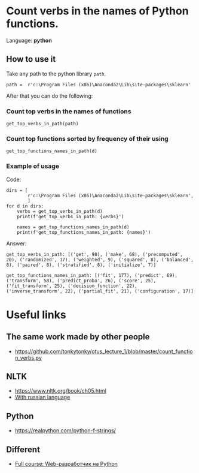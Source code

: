 # Count verbs in the names of Python functions.

Language: **python**

## How to use it

Take any path to the python library `path`. 

	path =  r'c:\Program Files (x86)\Anaconda2\Lib\site-packages\sklearn'

After that you can do the following:

### Count top verbs in the names of functions

	get_top_verbs_in_path(path)

### Count top functions sorted by frequency of their using

	get_top_functions_names_in_path(d)

### Example of usage

Code:

	dirs = [
	        r'c:\Program Files (x86)\Anaconda2\Lib\site-packages\sklearn',
	        ]
	for d in dirs:
	    verbs = get_top_verbs_in_path(d)
	    print(f'get_top_verbs_in_path: {verbs}')
	
	    names = get_top_functions_names_in_path(d)
	    print(f'get_top_functions_names_in_path: {names}')

Answer:

	get_top_verbs_in_path: [('get', 98), ('make', 68), ('precomputed', 20), ('randomized', 17), ('weighted', 9), ('squared', 8), ('balanced', 8), ('paired', 8), ('stratified', 8), ('initialize', 7)]
	
	get_top_functions_names_in_path: [('fit', 177), ('predict', 69), ('transform', 58), ('predict_proba', 26), ('score', 25), ('fit_transform', 25), ('decision_function', 22), ('inverse_transform', 22), ('partial_fit', 21), ('configuration', 17)]


# Useful links

## The same work made by other people

* https://github.com/tonkytonky/otus_lecture_1/blob/master/count_function_verbs.py

## NLTK

* https://www.nltk.org/book/ch05.html
* [With russian language](https://www.nltk.org/_modules/nltk/tag.html)

## Python
* https://realpython.com/python-f-strings/

## Different
* [Full course: Web-разработчик на Python](https://otus.ru/lessons/webpython/)



